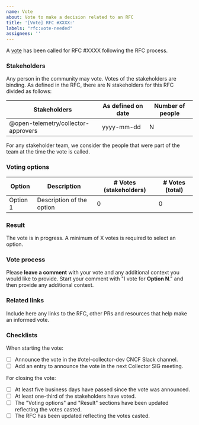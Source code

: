 ```yaml
---
name: Vote
about: Vote to make a decision related to an RFC 
title: '[Vote] RFC #XXXX:'
labels: "rfc:vote-needed"
assignees: ''
---
```


A [vote](https://github.com/open-telemetry/opentelemetry-collector/blob/main/docs/rfcs/README.md#voting) has been called for RFC #XXXX following the RFC process.

### Stakeholders

Any person in the community may vote. Votes of the stakeholders are binding. As defined in the RFC, there are N stakeholders for this RFC divided as follows:

| Stakeholders                        | As defined on date | Number of people |
|-------------------------------------|--------------------|------------------|
| @open-telemetry/collector-approvers | yyyy-mm-dd         | N                |

<!--Add additional rows if there are additional stakeholders for the RFC-->

For any stakeholder team, we consider the people that were part of the team at the time the vote is called.

### Voting options

| Option | Description | # Votes (stakeholders) | # Votes (total) |
|--------|-------------|------------------------|-----------------|
| Option 1 | Description of the option | 0 | 0 |

<!--Add additional rows if there are additional options for the RFC-->

### Result

The vote is in progress. A minimum of X votes is required to select an option.

<!--Uncomment the sentence below when the vote has been closed and the result is known.-->
<!--The vote has been closed. X stakeholders voted out of a total of Y. **Option N** has been selected with Z votes from the stakeholders.-->

### Vote process

Please **leave a comment** with your vote and any additional context you would like to provide.
Start your comment with "I vote for **Option N**." and then provide any additional context.

### Related links

Include here any links to the RFC, other PRs and resources that help make an informed vote.

### Checklists

When starting the vote:

- [ ] Announce the vote in the #otel-collector-dev CNCF Slack channel.
- [ ] Add an entry to announce the vote in the next Collector SIG meeting.

For closing the vote:

- [ ] At least five business days have passed since the vote was announced.
- [ ] At least one-third of the stakeholders have voted.
- [ ] The "Voting options" and "Result" sections have been updated reflecting the votes casted.
- [ ] The RFC has been updated reflecting the votes casted.
